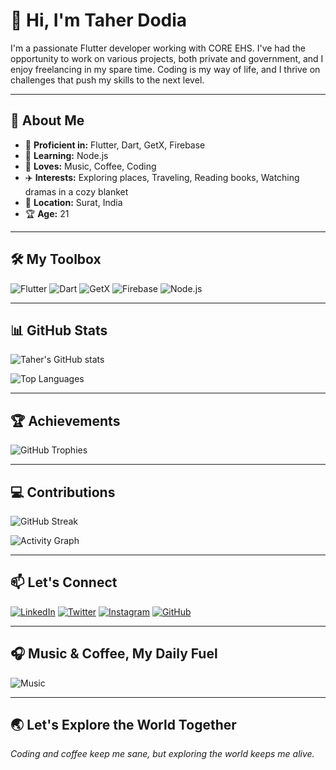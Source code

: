 # 👋 Hi, I'm Taher Dodia

I'm a passionate Flutter developer working with CORE EHS. I've had the opportunity to work on various projects, both private and government, and I enjoy freelancing in my spare time. Coding is my way of life, and I thrive on challenges that push my skills to the next level.

---

## 🚀 About Me

- 🔧 **Proficient in:** Flutter, Dart, GetX, Firebase
- 🌱 **Learning:** Node.js
- 🎵 **Loves:** Music, Coffee, Coding
- ✈️ **Interests:** Exploring places, Traveling, Reading books, Watching dramas in a cozy blanket
- 📍 **Location:** Surat, India
- 🏆 **Age:** 21

---

## 🛠️ My Toolbox

![Flutter](https://img.shields.io/badge/Flutter-02569B?style=for-the-badge&logo=flutter&logoColor=white)
![Dart](https://img.shields.io/badge/Dart-0175C2?style=for-the-badge&logo=dart&logoColor=white)
![GetX](https://img.shields.io/badge/GetX-20232A?style=for-the-badge&logo=flutter&logoColor=white)
![Firebase](https://img.shields.io/badge/Firebase-FFCA28?style=for-the-badge&logo=firebase&logoColor=black)
![Node.js](https://img.shields.io/badge/Node.js-339933?style=for-the-badge&logo=nodedotjs&logoColor=white)

---

## 📊 GitHub Stats

![Taher's GitHub stats](https://github-readme-stats.vercel.app/api?username=your-github-username&show_icons=true&theme=radical)

![Top Languages](https://github-readme-stats.vercel.app/api/top-langs/?username=your-github-username&layout=compact&theme=radical)

---

## 🏆 Achievements

![GitHub Trophies](https://github-profile-trophy.vercel.app/?username=your-github-username&theme=radical)

---

## 💻 Contributions

![GitHub Streak](https://github-readme-streak-stats.herokuapp.com/?user=your-github-username&theme=radical)

![Activity Graph](https://github-readme-activity-graph.cyclic.app/graph?username=your-github-username&theme=react-dark)

---

## 📫 Let's Connect

[![LinkedIn](https://img.shields.io/badge/LinkedIn-0A66C2?style=for-the-badge&logo=linkedin&logoColor=white)](https://www.linkedin.com/in/your-linkedin-username)
[![Twitter](https://img.shields.io/badge/Twitter-1DA1F2?style=for-the-badge&logo=twitter&logoColor=white)](https://twitter.com/your-twitter-username)
[![Instagram](https://img.shields.io/badge/Instagram-E4405F?style=for-the-badge&logo=instagram&logoColor=white)](https://instagram.com/your-instagram-username)
[![GitHub](https://img.shields.io/badge/GitHub-171515?style=for-the-badge&logo=github&logoColor=white)](https://github.com/your-github-username)

---

## 🎧 Music & Coffee, My Daily Fuel
![Music](https://img.shields.io/badge/Now%20Listening%20to-Music-1DB954?style=for-the-badge&logo=spotify&logoColor=white)

---

## 🌏 Let's Explore the World Together
*Coding and coffee keep me sane, but exploring the world keeps me alive.*
